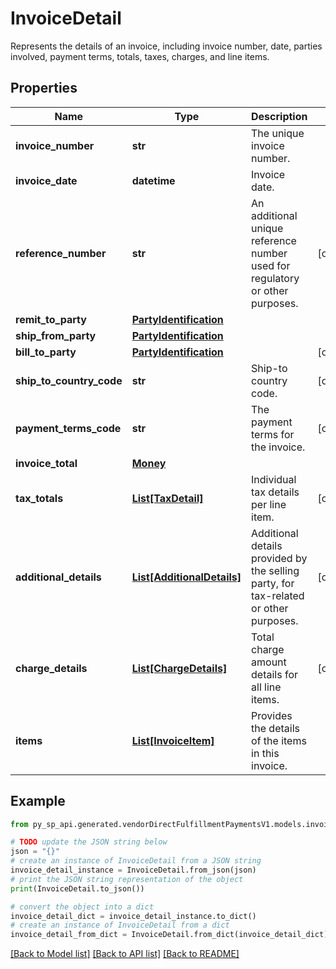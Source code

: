 # InvoiceDetail

Represents the details of an invoice, including invoice number, date, parties involved, payment terms, totals, taxes, charges, and line items.

## Properties

Name | Type | Description | Notes
------------ | ------------- | ------------- | -------------
**invoice_number** | **str** | The unique invoice number. | 
**invoice_date** | **datetime** | Invoice date. | 
**reference_number** | **str** | An additional unique reference number used for regulatory or other purposes. | [optional] 
**remit_to_party** | [**PartyIdentification**](PartyIdentification.md) |  | 
**ship_from_party** | [**PartyIdentification**](PartyIdentification.md) |  | 
**bill_to_party** | [**PartyIdentification**](PartyIdentification.md) |  | [optional] 
**ship_to_country_code** | **str** | Ship-to country code. | [optional] 
**payment_terms_code** | **str** | The payment terms for the invoice. | [optional] 
**invoice_total** | [**Money**](Money.md) |  | 
**tax_totals** | [**List[TaxDetail]**](TaxDetail.md) | Individual tax details per line item. | [optional] 
**additional_details** | [**List[AdditionalDetails]**](AdditionalDetails.md) | Additional details provided by the selling party, for tax-related or other purposes. | [optional] 
**charge_details** | [**List[ChargeDetails]**](ChargeDetails.md) | Total charge amount details for all line items. | [optional] 
**items** | [**List[InvoiceItem]**](InvoiceItem.md) | Provides the details of the items in this invoice. | 

## Example

```python
from py_sp_api.generated.vendorDirectFulfillmentPaymentsV1.models.invoice_detail import InvoiceDetail

# TODO update the JSON string below
json = "{}"
# create an instance of InvoiceDetail from a JSON string
invoice_detail_instance = InvoiceDetail.from_json(json)
# print the JSON string representation of the object
print(InvoiceDetail.to_json())

# convert the object into a dict
invoice_detail_dict = invoice_detail_instance.to_dict()
# create an instance of InvoiceDetail from a dict
invoice_detail_from_dict = InvoiceDetail.from_dict(invoice_detail_dict)
```
[[Back to Model list]](../README.md#documentation-for-models) [[Back to API list]](../README.md#documentation-for-api-endpoints) [[Back to README]](../README.md)


